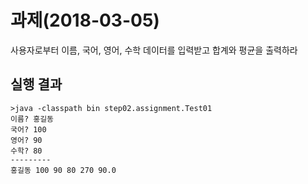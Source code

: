 # 과제(2018-03-05)
사용자로부터 이름, 국어, 영어, 수학 데이터를 입력받고
합계와 평균을 출력하라

## 실행 결과
```
>java -classpath bin step02.assignment.Test01
이름? 홍길동
국어? 100
영어? 90
수학? 80
---------
홍길동 100 90 80 270 90.0

```
